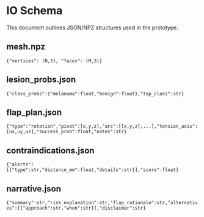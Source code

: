 # IO Schema

This document outlines JSON/NPZ structures used in the prototype.

## mesh.npz
`{"vertices": (N,3), "faces": (M,3)}`

## lesion_probs.json
`{"class_probs":{"melanoma":float,"benign":float},"top_class":str}`

## flap_plan.json
`{"type":"rotation","pivot":[x,y,z],"arc":[[x,y,z],...],"tension_axis":[ux,uy,uz],"success_prob":float,"notes":str}`

## contraindications.json
`{"alerts":[{"type":str,"distance_mm":float,"details":str}],"score":float}`

## narrative.json
`{"summary":str,"risk_explanation":str,"flap_rationale":str,"alternatives":[{"approach":str,"when":str}],"disclaimer":str}`
